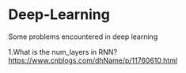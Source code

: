 # Deep-Learning
Some problems encountered in deep learning

1.What is the num_layers in RNN?
https://www.cnblogs.com/dhName/p/11760610.html
